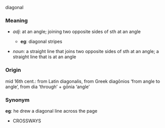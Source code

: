 diagonal
### Meaning
+ _adj_: at an angle; joining two opposite sides of sth at an angle
	+ __eg__: diagonal stripes

+ _noun_: a straight line that joins two opposite sides of sth at an angle; a straight line that is at an angle

### Origin

mid 16th cent.: from Latin diagonalis, from Greek diagōnios ‘from angle to angle’, from dia ‘through’ + gōnia ‘angle’

### Synonym

__eg__: he drew a diagonal line across the page

+ CROSSWAYS


